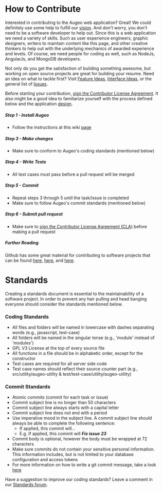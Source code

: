 # How to Contribute

Interested in contributing to the Augeo web application? Great! We could definitely use some help to fulfill our [vision](http://github.com/augeo/wiki/vision). And don't worry, you don't need to be a software developer to help out. Since this is a web application we need a variety of skills. Such as user experience engineers, graphic designers, writers to maintain content like this page, and other creative thinkers to help out with the underlying mechanics of awarded experience and levels. Of course, we need people for coding as well, such as NodeJs, AngularJs, and MongoDB developers.

Not only do you get the satisfaction of building something awesome, but working on open source projects are great for building your resume. Need an idea on what to tackle first? Visit [Feature Ideas](https://github.com/bpred754/augeo/issues/1), [Interface Ideas](https://github.com/bpred754/augeo/issues/2), or the general list of [Issues](https://github.com/bpred754/augeo/issues).

Before starting your contribution, <a href="https://www.clahub.com/agreements/bpred754/augeo">sign the Contributor License Agreement</a>. It also might be a good idea to familiarize yourself with the process defined below and the application [design](https://github.com/bpred754/augeo/wiki/Design).

##### Step 1 - Install Augeo
* Follow the instructions at this wiki [page](https://github.com/bpred754/augeo/wiki/install)

##### Step 3 - Make changes
* Make sure to conform to Augeo's coding standards (mentioned below)

##### Step 4 - Write Tests
* All test cases must pass before a pull request will be merged

##### Step 5 - Commit
* Repeat steps 3 through 5 until the task/issue is completed
* Make sure to follow Augeo's commit standards (mentioned below)

##### Step 6 - Submit pull request    
* Make sure to <a href="https://www.clahub.com/agreements/bpred754/augeo">sign the Contributor License Agreement (CLA)</a> before making a pull request
 
##### Further Reading 
Github has some great material for contributing to software projects that can be found [here](https://guides.github.com/activities/contributing-to-open-source/), [here](https://guides.github.com/activities/forking/), and [here](https://guides.github.com/introduction/flow/).

# Standards

Creating a standards document is essential to the maintainability of a software project. In order to prevent any hair pulling and head banging everyone should consider the standards mentioned below. 

### Coding Standards
* All files and folders will be named in lowercase with dashes separating words (e.g., javascript, test-case)
* All folders will be named in the singular tense (e.g., 'module' instead of 'modules')
* GPL V3 License at the top of every source file
* All functions in a file should be in alphabetic order, except for the constructor
* Test cases are required for all server side code
* Test case names should reflect their source counter part (e.g., src/utility/augeo-utility & test/test-case/utility/augeo-utility)

### Commit Standards
* Atomic commits (commit for each task or issue)
* Commit subject line is no longer than 50 characters
* Commit subject line always starts with a capital letter
* Commit subject line does not end with a period
* Use imperative mood in the subject line. A commit subject line should always be able to complete the following sentence:
  * If applied, this commit will...
  * E.g. If applied, this commit will _**Fix issue 23**_
* Commit body is optional, however the body must be wrapped at 72 characters
* Make sure commits do not contain your sensitive personal information. This information includes, but is not limited to your database configuration and access tokens
* For more information on how to write a git commit message, take a look [here](http://chris.beams.io/posts/git-commit/)

Have a suggestion to improve our coding standards? Leave a comment in our [Standards forum](https://github.com/bpred754/augeo/issues/4).
